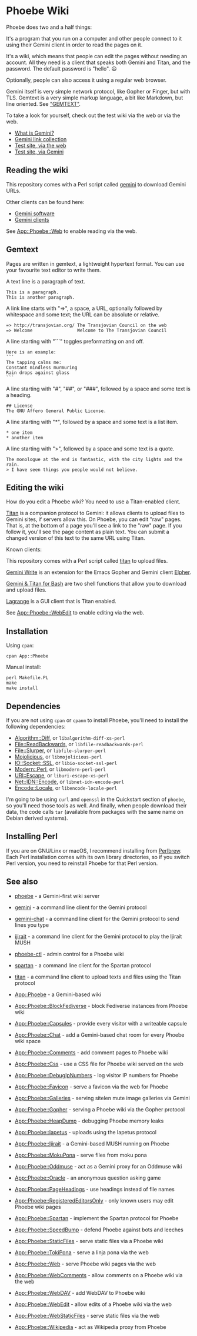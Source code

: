 # Phoebe Wiki

Phoebe does two and a half things:

It's a program that you run on a computer and other people connect to it using
their Gemini client in order to read the pages on it.

It's a wiki, which means that people can edit the pages without needing an
account. All they need is a client that speaks both Gemini and Titan, and the
password. The default password is "hello". 😃

Optionally, people can also access it using a regular web browser.

Gemini itself is very simple network protocol, like Gopher or Finger, but with
TLS. Gemtext is a very simple markup language, a bit like Markdown, but line
oriented. See ["GEMTEXT"](#gemtext).

To take a look for yourself, check out the test wiki via the web or via the web.

- [What is Gemini?](https://gemini.circumlunar.space/)
- [Gemini link collection](https://git.sr.ht/~kr1sp1n/awesome-gemini)
- [Test site, via the web](https://transjovian.org/test)
- [Test site, via Gemini](gemini://transjovian.org/test)

## Reading the wiki

This repository comes with a Perl script called
[gemini](https://metacpan.org/pod/gemini) to download Gemini URLs.

Other clients can be found here:

- [Gemini software](https://gemini.circumlunar.space/software/)
- [Gemini clients](https://transjovian.org/gemini/page/Clients)

See [App::Phoebe::Web](https://metacpan.org/pod/App%3A%3APhoebe%3A%3AWeb) to
enable reading via the web.

## Gemtext

Pages are written in gemtext, a lightweight hypertext format. You can use your
favourite text editor to write them.

A text line is a paragraph of text.

    This is a paragraph.
    This is another paragraph.

A link line starts with "=>", a space, a URL, optionally followed by whitespace
and some text; the URL can be absolute or relative.

    => http://transjovian.org/ The Transjovian Council on the web
    => Welcome                 Welcome to The Transjovian Council

A line starting with "```" toggles preformatting on and off.

    Here is an example:
    ```
    The tapping calms me:
    Constant mindless murmuring
    Rain drops against glass
    ```

A line starting with "#", "##", or "###", followed by a space and some text is a
heading.

    ## License
    The GNU Affero General Public License.

A line starting with "*", followed by a space and some text is a list item.

    * one item
    * another item

A line starting with ">", followed by a space and some text is a quote.

    The monologue at the end is fantastic, with the city lights and the rain.
    > I have seen things you people would not believe.

## Editing the wiki

How do you edit a Phoebe wiki? You need to use a Titan-enabled client.

[Titan](https://transjovian.org/titan) is a companion protocol to Gemini:
it allows clients to upload files to Gemini sites, if servers allow this. On
Phoebe, you can edit "raw" pages. That is, at the bottom of a page you'll see a
link to the "raw" page. If you follow it, you'll see the page content as plain
text. You can submit a changed version of this text to the same URL using Titan.

Known clients:

This repository comes with a Perl script called
[titan](https://metacpan.org/pod/titan) to upload files.

[Gemini Write](https://alexschroeder.ch/cgit/gemini-write/) is an extension for
the Emacs Gopher and Gemini client [Elpher](https://thelambdalab.xyz/elpher/).

[Gemini & Titan for Bash](https://alexschroeder.ch/cgit/gemini-titan/about/) are
two shell functions that allow you to download and upload files.

[Lagrange](https://gmi.skyjake.fi/lagrange/) is a GUI client that is Titan
enabled.

See [App::Phoebe::WebEdit](https://metacpan.org/pod/App%3A%3APhoebe%3A%3AWebEdit) to
enable editing via the web.

## Installation

Using `cpan`:

    cpan App::Phoebe

Manual install:

    perl Makefile.PL
    make
    make install

## Dependencies

If you are not using `cpan` or `cpanm` to install Phoebe, you'll need to install
the following dependencies:

- [Algorithm::Diff](https://metacpan.org/pod/Algorithm%3A%3ADiff), or `libalgorithm-diff-xs-perl`
- [File::ReadBackwards](https://metacpan.org/pod/File%3A%3AReadBackwards), or `libfile-readbackwards-perl`
- [File::Slurper](https://metacpan.org/pod/File%3A%3ASlurper), or `libfile-slurper-perl`
- [Mojolicious](https://metacpan.org/pod/Mojolicious), or `libmojolicious-perl`
- [IO::Socket::SSL](https://metacpan.org/pod/IO%3A%3ASocket%3A%3ASSL), or `libio-socket-ssl-perl`
- [Modern::Perl](https://metacpan.org/pod/Modern%3A%3APerl), or `libmodern-perl-perl`
- [URI::Escape](https://metacpan.org/pod/URI%3A%3AEscape), or `liburi-escape-xs-perl`
- [Net::IDN::Encode](https://metacpan.org/pod/Net%3A%3AIDN%3A%3AEncode), or `libnet-idn-encode-perl`
- [Encode::Locale](https://metacpan.org/pod/Encode%3A%3ALocale), or `libencode-locale-perl`

I'm going to be using `curl` and `openssl` in the Quickstart section of
`phoebe`, so you'll need those tools as well. And finally, when people download
their data, the code calls `tar` (available from packages with the same name on
Debian derived systems).

## Installing Perl

If you are on GNU/Linx or macOS, I recommend installing from
[Perlbrew](https://perlbrew.pl/). Each Perl installation comes with its own
library directories, so if you switch Perl version, you need to reinstall Phoebe
for that Perl version.

## See also

* [phoebe](https://metacpan.org/pod/phoebe) - a Gemini-first wiki server

* [gemini](https://metacpan.org/pod/gemini) - a command line client for the Gemini protocol

* [gemini-chat](https://metacpan.org/pod/gemini-chat) - a command line client for the Gemini protocol to send lines you type

* [ijirait](https://metacpan.org/pod/ijirait) - a command line client for the Gemini protocol to play the Ijirait MUSH

* [phoebe-ctl](https://metacpan.org/pod/phoebe-ctl) - admin control for a Phoebe wiki

* [spartan](https://metacpan.org/pod/spartan) - a command line client for the Spartan protocol

* [titan](https://metacpan.org/pod/titan) - a command line client to upload texts and files using the Titan protocol

* [App::Phoebe](https://metacpan.org/pod/App%3A%3APhoebe) - a Gemini-based wiki

* [App::Phoebe::BlockFediverse](https://metacpan.org/pod/App%3A%3APhoebe%3A%3ABlockFediverse) - block Fediverse instances from Phoebe wiki

* [App::Phoebe::Capsules](https://metacpan.org/pod/App%3A%3APhoebe%3A%3ACapsules) - provide every visitor with a writeable capsule

* [App::Phoebe::Chat](https://metacpan.org/pod/App%3A%3APhoebe%3A%3AChat) - add a Gemini-based chat room for every Phoebe wiki space

* [App::Phoebe::Comments](https://metacpan.org/pod/App%3A%3APhoebe%3A%3AComments) - add comment pages to Phoebe wiki

* [App::Phoebe::Css](https://metacpan.org/pod/App%3A%3APhoebe%3A%3ACss) - use a CSS file for Phoebe wiki served on the web

* [App::Phoebe::DebugIpNumbers](https://metacpan.org/pod/App%3A%3APhoebe%3A%3ADebugIpNumbers) - log visitor IP numbers for Phoebe

* [App::Phoebe::Favicon](https://metacpan.org/pod/App%3A%3APhoebe%3A%3AFavicon) - serve a favicon via the web for Phoebe

* [App::Phoebe::Galleries](https://metacpan.org/pod/App%3A%3APhoebe%3A%3AGalleries) - serving sitelen mute image galleries via Gemini

* [App::Phoebe::Gopher](https://metacpan.org/pod/App%3A%3APhoebe%3A%3AGopher) - serving a Phoebe wiki via the Gopher protocol

* [App::Phoebe::HeapDump](https://metacpan.org/pod/App%3A%3APhoebe%3A%3AHeapDump) - debugging Phoebe memory leaks

* [App::Phoebe::Iapetus](https://metacpan.org/pod/App%3A%3APhoebe%3A%3AIapetus) - uploads using the Iapetus protocol

* [App::Phoebe::Ijirait](https://metacpan.org/pod/App%3A%3APhoebe%3A%3AIjirait) - a Gemini-based MUSH running on Phoebe

* [App::Phoebe::MokuPona](https://metacpan.org/pod/App%3A%3APhoebe%3A%3AMokuPona) - serve files from moku pona

* [App::Phoebe::Oddmuse](https://metacpan.org/pod/App%3A%3APhoebe%3A%3AOddmuse) - act as a Gemini proxy for an Oddmuse wiki

* [App::Phoebe::Oracle](https://metacpan.org/pod/App%3A%3APhoebe%3A%3AOracle) - an anonymous question asking game

* [App::Phoebe::PageHeadings](https://metacpan.org/pod/App%3A%3APhoebe%3A%3APageHeadings) - use headings instead of file names

* [App::Phoebe::RegisteredEditorsOnly](https://metacpan.org/pod/App%3A%3APhoebe%3A%3ARegisteredEditorsOnly) - only known users may edit Phoebe wiki pages

* [App::Phoebe::Spartan](https://metacpan.org/pod/App%3A%3APhoebe%3A%3ASpartan) - implement the Spartan protocol for Phoebe

* [App::Phoebe::SpeedBump](https://metacpan.org/pod/App%3A%3APhoebe%3A%3ASpeedBump) - defend Phoebe against bots and leeches

* [App::Phoebe::StaticFiles](https://metacpan.org/pod/App%3A%3APhoebe%3A%3AStaticFiles) - serve static files via a Phoebe wiki

* [App::Phoebe::TokiPona](https://metacpan.org/pod/App%3A%3APhoebe%3A%3ATokiPona) - serve a linja pona via the web

* [App::Phoebe::Web](https://metacpan.org/pod/App%3A%3APhoebe%3A%3AWeb) - serve Phoebe wiki pages via the web

* [App::Phoebe::WebComments](https://metacpan.org/pod/App%3A%3APhoebe%3A%3AWebComments) - allow comments on a Phoebe wiki via the web

* [App::Phoebe::WebDAV](https://metacpan.org/pod/App%3A%3APhoebe%3A%3AWebDAV) - add WebDAV to Phoebe wiki

* [App::Phoebe::WebEdit](https://metacpan.org/pod/App%3A%3APhoebe%3A%3AWebEdit) - allow edits of a Phoebe wiki via the web

* [App::Phoebe::WebStaticFiles](https://metacpan.org/pod/App%3A%3APhoebe%3A%3AWebStaticFiles) - serve static files via the web

* [App::Phoebe::Wikipedia](https://metacpan.org/pod/App%3A%3APhoebe%3A%3AWikipedia) - act as Wikipedia proxy from Phoebe
